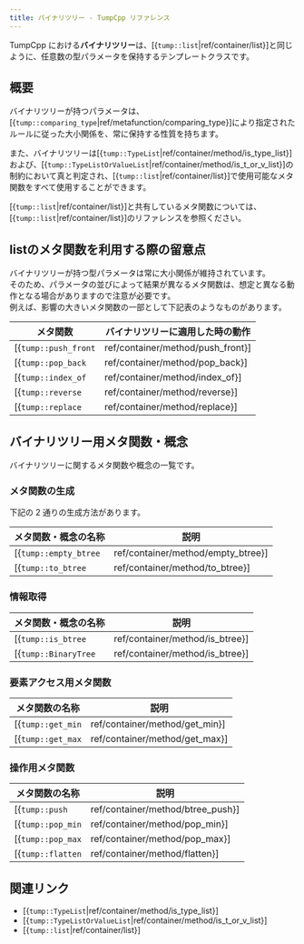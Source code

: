 ```yaml
---
title: バイナリツリー - TumpCpp リファレンス
---
```


TumpCpp における**バイナリツリー**は、[{`tump::list`|ref/container/list}]と同じように、任意数の型パラメータを保持するテンプレートクラスです。

## 概要

バイナリツリーが持つパラメータは、[{`tump::comparing_type`|ref/metafunction/comparing_type}]により指定されたルールに従った大小関係を、常に保持する性質を持ちます。

また、バイナリツリーは[{`tump::TypeList`|ref/container/method/is_type_list}]および、[{`tump::TypeListOrValueList`|ref/container/method/is_t_or_v_list}]の制約において真と判定され、[{`tump::list`|ref/container/list}]で使用可能なメタ関数をすべて使用することができます。

[{`tump::list`|ref/container/list}]と共有しているメタ関数については、[{`tump::list`|ref/container/list}]のリファレンスを参照ください。

## listのメタ関数を利用する際の留意点

バイナリツリーが持つ型パラメータは常に大小関係が維持されています。  
そのため、パラメータの並びによって結果が異なるメタ関数は、想定と異なる動作となる場合がありますので注意が必要です。  
例えば、影響の大きいメタ関数の一部として下記表のようなものがあります。

| メタ関数 | バイナリツリーに適用した時の動作 |
| --- | --- |
| [{`tump::push_front`|ref/container/method/push_front}] | 本来、リストの先頭にパラメータを追加する機能を持ちます。しかし、バイナリツリーに適用した場合は大小関係の判定に従ってパラメータが挿入され、関数名と実際の動作が異なってしまいます。 |
| [{`tump::pop_back`|ref/container/method/pop_back}] | バイナリツリーが持つ型パラメータは常に大小関係が保持されており、一番大きいと判定された型が最後尾に並びます。そのため、`pop_back`をバイナリツリーに適用した際は最大と判定される型が削除されます。 |
| [{`tump::index_of`|ref/container/method/index_of}] | バイナリツリーが持つ型パラメータは大小関係に従って並んでいるため、得られる結果は、大小関係の順位となります。<br>※小さいと判定された型ほど`0`に近い値が返却されます。 |
| [{`tump::reverse`|ref/container/method/reverse}] | バイナリツリーに対して適用しても特に意味はありません。コンパイル時に余計な計算資源を消費することが考えられますので、基本的には使用しないほうが良いです。 |
| [{`tump::replace`|ref/container/method/replace}] | バイナリツリーに適用した際、置き換え前後の型と、他パラメータの大小関係の判定が異なる場合、置き換え後の型を挿入する位置が、置き換え前の型があった位置と異なります。 |

## バイナリツリー用メタ関数・概念

バイナリツリーに関するメタ関数や概念の一覧です。

### メタ関数の生成

下記の 2 通りの生成方法があります。

| メタ関数・概念の名称 | 説明 |
| --- | --- |
| [{`tump::empty_btree`|ref/container/method/empty_btree}] | 空のバイナリツリーです。 |
| [{`tump::to_btree`|ref/container/method/to_btree}] | 型のリストからバイナリツリーを作成します。 |

### 情報取得

| メタ関数・概念の名称 | 説明 |
| --- | --- |
| [{`tump::is_btree`|ref/container/method/is_btree}] | バイナリツリーかどうか判定します。 |
| [{`tump::BinaryTree`|ref/container/method/is_btree}] | バイナリツリーかどうか判定する制約です。 |

### 要素アクセス用メタ関数

| メタ関数の名称 | 説明 |
| --- | --- |
| [{`tump::get_min`|ref/container/method/get_min}] | バイナリツリーが保持する要素のうち、最大と判定されるものを取得します。 |
| [{`tump::get_max`|ref/container/method/get_max}] | バイナリツリーが保持する要素のうち、最小と判定されるものを取得します。 |

### 操作用メタ関数

| メタ関数の名称 | 説明 |
| --- | --- |
| [{`tump::push`|ref/container/method/btree_push}] | バイナリツリーに要素を挿入します。大小関係を比較し、適切な位置に要素が配置されます。 |
| [{`tump::pop_min`|ref/container/method/pop_min}] | バイナリツリーから最小と判定される要素を取り除きます。 |
| [{`tump::pop_max`|ref/container/method/pop_max}] | バイナリツリーから最大と判定される要素を取り除きます。 |
| [{`tump::flatten`|ref/container/method/flatten}] | バイナリツリーを[{`tump::list`|ref/container/list}]に変換します。結果のリストが持つ要素の並びは、バイナリツリーの要素の大小関係に準じています。 |

## 関連リンク

- [{`tump::TypeList`|ref/container/method/is_type_list}]
- [{`tump::TypeListOrValueList`|ref/container/method/is_t_or_v_list}]
- [{`tump::list`|ref/container/list}]
